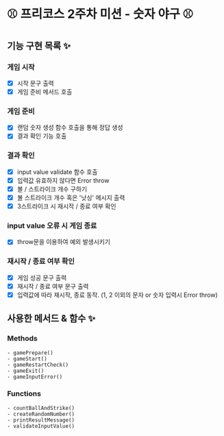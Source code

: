 # ⚾ 프리코스 2주차 미션 - 숫자 야구 ⚾

## 기능 구현 목록 ✨

### **게임 시작**

- [x] 시작 문구 출력
- [x] 게임 준비 메서드 호출

### **게임 준비**

- [x] 랜덤 숫자 생성 함수 호출을 통해 정답 생성
- [x] 결과 확인 기능 호출

### **결과 확인**

- [x] input value validate 함수 호출
- [x] 입력값 유효하지 않다면 Error throw
- [x] 볼 / 스트라이크 개수 구하기
- [x] 볼 스트라이크 개수 혹은 '낫싱' 메시지 출력
- [x] 3스트라이크 시 재시작 / 종료 여부 확인

### **input value 오류 시 게임 종료**

- [x] throw문을 이용하여 예외 발생시키기

### **재시작 / 종료 여부 확인**

- [x] 게임 성공 문구 출력
- [x] 재시작 / 종료 여부 문구 출력
- [x] 입력값에 따라 재시작, 종료 동작. (1, 2 이외의 문자 or 숫자 입력시 Error throw)

## 사용한 메서드 & 함수 ✨

### Methods

    - gamePrepare()
    - gameStart()
    - gameRestartCheck()
    - gameExit()
    - gameInputError()

### Functions

    - countBallAndStrike()
    - createRandomNumber()
    - printResultMessage()
    - validateInputValue()
